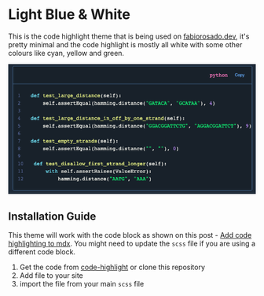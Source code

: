 # Light Blue & White

This is the code highlight theme that is being used on [fabiorosado.dev](https://fabiorosado.dev), it's pretty minimal and the code highlight is mostly all white with some other colours like cyan, yellow and green.

![Theme example](cyan-and-white.png)

## Installation Guide

This theme will work with the code block as shown on this post - [Add code highlighting to mdx](https://fabiorosado.dev/blog/add-code-highlighting-to-mdx). You might need to update the `scss` file if you are using a different code block.

1. Get the code from [code-highlight](code-highlight.scss) or clone this repository
2. Add file to your site
3. import the file from your main `scss` file
